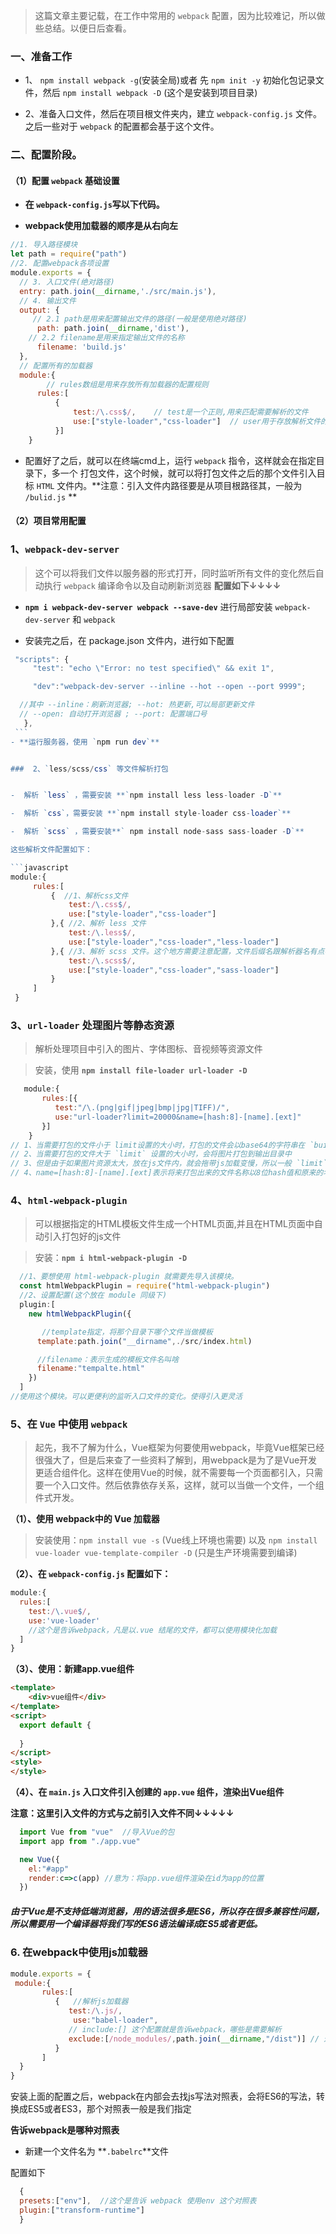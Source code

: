 > 这篇文章主要记载，在工作中常用的 `webpack` 配置，因为比较难记，所以做些总结。以便日后查看。


### 一、准备工作

 - 1、 `npm install webpack -g`(安装全局)或者 先 `npm init -y` 初始化包记录文件，然后 `npm install webpack -D` (这个是安装到项目目录)
 
 - 2、准备入口文件，然后在项目根文件夹内，建立 `webpack-config.js` 文件。之后一些对于 `webpack` 的配置都会基于这个文件。

### 二、配置阶段。

#### （1）配置 `webpack` 基础设置
 
 - **在 `webpack-config.js`写以下代码。**
 
 - **webpack使用加载器的顺序是从右向左**

  ```javascript
 //1. 导入路径模块
  let path = require("path")
  //2. 配置webpack各项设置
  module.exports = {
    // 3. 入口文件(绝对路径)
    entry: path.join(__dirname,'./src/main.js'),
    // 4. 输出文件
    output: {
       // 2.1 path是用来配置输出文件的路径(一般是使用绝对路径)
        path: path.join(__dirname,'dist'),
      // 2.2 filename是用来指定输出文件的名称
        filename: 'build.js' 
    },
    // 配置所有的加载器
    module:{
          // rules数组是用来存放所有加载器的配置规则
        rules:[
            {
                test:/\.css$/,    // test是一个正则,用来匹配需要解析的文件
                use:["style-loader","css-loader"]  // user用于存放解析文件的加载器
            }]
      }
   ```
  
  - 配置好了之后，就可以在终端cmd上，运行 `webpack` 指令，这样就会在指定目录下，多一个 打包文件，这个时候，就可以将打包文件之后的那个文件引入目标 `HTML` 文件内。**注意：引入文件内路径要是从项目根路径其，一般为 `/bulid.js` **


#### （2）项目常用配置

### 1、`webpack-dev-server`
  
  > 这个可以将我们文件以服务器的形式打开，同时监听所有文件的变化然后自动执行 `webpack` 编译命令以及自动刷新浏览器
  > **配置如下↓↓↓↓**
 
   - **`npm i webpack-dev-server webpack --save-dev`**   进行局部安装 `webpack-dev-server` 和 `webpack`
      
   - 安装完之后，在 package.json 文件内，进行如下配置

   ```javascript
    "scripts": {
        "test": "echo \"Error: no test specified\" && exit 1",

        "dev":"webpack-dev-server --inline --hot --open --port 9999";

     //其中 --inline：刷新浏览器; --hot: 热更新,可以局部更新文件
     // --open: 自动打开浏览器 ; --port: 配置端口号
      },
    ```
  - **运行服务器，使用 `npm run dev`**


###  2、`less/scss/css` 等文件解析打包


   -  解析 `less` ，需要安装 **`npm install less less-loader -D`**

   -  解析 `css`，需要安装 **`npm install style-loader css-loader`**

   -  解析 `scss` ，需要安装**` npm install node-sass sass-loader -D`**

这些解析文件配置如下：

```javascript
   module:{
        rules:[
            {  //1、解析css文件
                test:/\.css$/,
                use:["style-loader","css-loader"]
            },{ //2、解析 less 文件
                test:/\.less$/,
                use:["style-loader","css-loader","less-loader"]
            },{ //3、解析 scss 文件。这个地方需要注意配置，文件后缀名跟解析器名有点不一样
                test:/\.scss$/,
                use:["style-loader","css-loader","sass-loader"]
            }
        ]
    }

```

### 3、`url-loader` 处理图片等静态资源
 
> 解析处理项目中引入的图片、字体图标、音视频等资源文件

> 安装，使用 **`npm install file-loader url-loader -D`**

```javascript
   module:{
       rules:[{
          test:"/\.(png|gif|jpeg|bmp|jpg|TIFF)/",
          use:"url-loader?limit=20000&name=[hash:8]-[name].[ext]"
       }]
    }
// 1、当需要打包的文件小于 limit设置的大小时，打包的文件会以base64的字符串在 `build.js`
// 2、当需要打包的文件大于 `limit` 设置的大小时，会将图片打包到输出目录中
// 3、但是由于如果图片资源太大，放在js文件内，就会拖带js加载变慢，所以一般 `limit` 值不会设置的太大，一般不超过 5k
// 4、name=[hash:8]-[name].[ext]表示将来打包出来的文件名称以8位hash值和原来的名称进行拼接,文件扩展名不变
```

### 4、`html-webpack-plugin`

> 可以根据指定的HTML模板文件生成一个HTML页面,并且在HTML页面中自动引入打包好的js文件

> 安装：**`npm i html-webpack-plugin -D`**

```javascript
  //1、要想使用 html-webpack-plugin 就需要先导入该模块。
  const htmlWebpackPlugin = require("html-webpack-plugin")
  //2、设置配置(这个放在 module 同级下)
  plugin:[
    new htmlWebpackPlugin({

       //template指定，将那个目录下哪个文件当做模板
      template:path.join("__dirname",./src/index.html)

      //filename：表示生成的模板文件名叫啥
      filename:"tempalte.html" 
    })    
  ]
//使用这个模块。可以更便利的监听入口文件的变化。使得引入更灵活
```

### 5、在 `Vue` 中使用 `webpack`

> 起先，我不了解为什么，Vue框架为何要使用webpack，毕竟Vue框架已经很强大了，但是后来查了一些资料了解到，用webpack是为了是Vue开发更适合组件化。这样在使用Vue的时候，就不需要每一个页面都引入，只需要一个入口文件。然后依靠依存关系，这样，就可以当做一个文件，一个组件式开发。

**（1）、使用 webpack中的 Vue 加载器**
> 安装使用：`npm install vue -s` (Vue线上环境也需要)  以及 `npm install vue-loader vue-template-compiler -D` (只是生产环境需要到编译) 

**（2）、在 `webpack-config.js` 配置如下：**

```javascript
module:{
  rules:[
    test:/\.vue$/,
    use:'vue-loader' 
    //这个是告诉webpack，凡是以.vue 结尾的文件，都可以使用模块化加载
  ]
}
```


**（3）、使用：新建app.vue组件**

```html
<template>
    <div>vue组件</div>
</template>
<script>
  export default {
  
  }
</script>
<style>
</style>
```

**（4）、在 `main.js` 入口文件引入创建的 `app.vue` 组件，渲染出Vue组件**

**注意：这里引入文件的方式与之前引入文件不同↓↓↓↓↓**

```javascript
  import Vue from "vue"  //导入Vue的包
  import app from "./app.vue"

  new Vue({
    el:"#app"
    render:c=>c(app) //意为：将app.vue组件渲染在id为app的位置
  })
```

##### 由于Vue是不支持低端浏览器，用的语法很多是ES6，所以存在很多兼容性问题，所以需要用一个编译器将我们写的ES6语法编译成ES5或者更低。

### 6. 在webpack中使用js加载器

```javascript
module.exports = {
 module:{
       rules:[
          {   //解析js加载器
             test:/\.js/,  
              use:"babel-loader",
             // include:[] 这个配置就是告诉webpack，哪些是需要解析
             exclude:[/node_modules/,path.join(__dirname,"/dist")] // 这个配置是告诉webpack哪些文件是不用解析
          }
       ]
  }
}
```

安装上面的配置之后，webpack在内部会去找js写法对照表，会将ES6的写法，转换成ES5或者ES3，那个对照表一般是我们指定

**告诉webpack是哪种对照表**
  - 新建一个文件名为 **`.babelrc`**文件 

配置如下

```javascript
  {
  presets:["env"],  //这个是告诉 webpack 使用env 这个对照表
  plugin:["transform-runtime"]
  }
``` 
